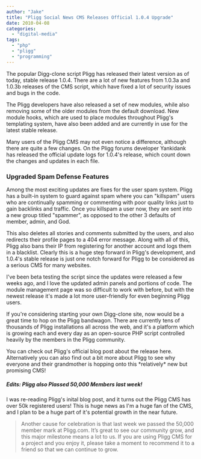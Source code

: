 ```yaml
---
author: "Jake"
title: "Pligg Social News CMS Releases Official 1.0.4 Upgrade"
date: 2010-04-08
categories: 
  - "digital-media"
tags: 
  - "php"
  - "pligg"
  - "programming"
---
```


The popular Digg-clone script Pligg has released their latest version as of today, stable release 1.0.4. There are a lot of new features from 1.0.3a and 1.0.3b releases of the CMS script, which have fixed a lot of security issues and bugs in the code.

<!--more-->

The Pligg developers have also released a set of new modules, while also removing some of the older modules from the default download. New module hooks, which are used to place modules throughout Pligg's templating system, have also been added and are currently in use for the latest stable release.

Many users of the Pligg CMS may not even notice a difference, although there are quite a few changes. On the Pligg forums developer Yankidank has released the official update logs for 1.0.4's release, which count down the changes and updates in each file.

### Upgraded Spam Defense Features

Among the most exciting updates are fixes for the user spam system. Pligg has a built-in system to guard against spam where you can "killspam" users who are continually spamming or commenting with poor quality links just to gain backlinks and traffic. Once you killspam a user now, they are sent into a new group titled "spammer", as opposed to the other 3 defaults of member, admin, and God.

This also deletes all stories and comments submitted by the users, and also redirects their profile pages to a 404 error message. Along with all of this, Pligg also bans their IP from registering for another account and logs them in a blacklist. Clearly this is a huge step forward in Pligg's development, and 1.0.4's stable release is just one notch forward for Pligg to be considered as a serious CMS for many websites.

I've been beta testing the script since the updates were released a few weeks ago, and I love the updated admin panels and portions of code. The module management page was so difficult to work with before, but with the newest release it's made a lot more user-friendly for even beginning Pligg users.

If you're considering starting your own Digg-clone site, now would be a great time to hop on the Pligg bandwagon. There are currently tens of thousands of Pligg installations all across the web, and it's a platform which is growing each and every day as an open-source PHP script controlled heavily by the members in the Pligg community.

You can check out Pligg's official blog post about the release here. Alternatively you can also find out a bit more about Pligg to see why everyone and their grandmother is hopping onto this \*relatively\* new but promising CMS!

##### Edits: Pligg also Plassed 50,000 Members last week!

I was re-reading Pligg's inital blog post, and it turns out the Pligg CMS has over 50k registered users! This is huge news as I'm a huge fan of the CMS, and I plan to be a huge part of it's potential growth in the near future.

> Another cause for celebration is that last week we passed the 50,000 member mark at Pligg.com. It’s great to see our community grow, and this major milestone means a lot to us. If you are using Pligg CMS for a project and you enjoy it, please take a moment to recommend it to a friend so that we can continue to grow.
